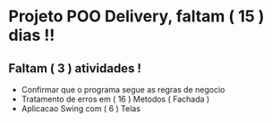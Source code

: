 # Projeto POO Delivery, faltam ( 15 ) dias !!

<h2>Faltam ( 3 ) atividades !</h2>

- Confirmar que o programa segue as regras de negocio 
- Tratamento de erros em ( 16 ) Metodos ( Fachada )
- Aplicacao Swing com ( 6 ) Telas


